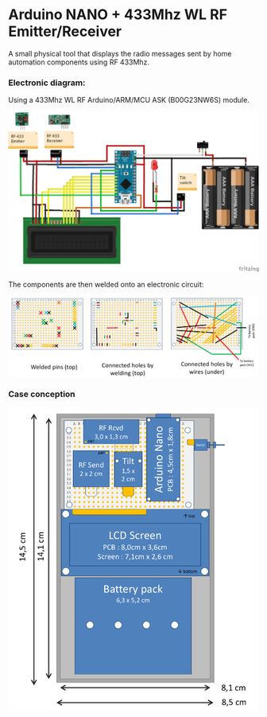 # Arduino NANO + 433Mhz WL RF Emitter/Receiver

A small physical tool that displays the radio messages sent by home automation components using RF 433Mhz.

### Electronic diagram:

Using a 433Mhz WL RF Arduino/ARM/MCU ASK (B00G23NW6S) module.

![Sketch](https://raw.githubusercontent.com/rbello/FreecomRF433/master/Hardware/Sketch_bb.png)

The components are then welded onto an electronic circuit:

![PCBWeldingAndWiring](https://raw.githubusercontent.com/rbello/FreecomRF433/master/Hardware/PcbWeldingWiring_old.png)

### Case conception

![CasingTopView](https://raw.githubusercontent.com/rbello/FreecomRF433/master/Hardware/Casing2D_top.png)